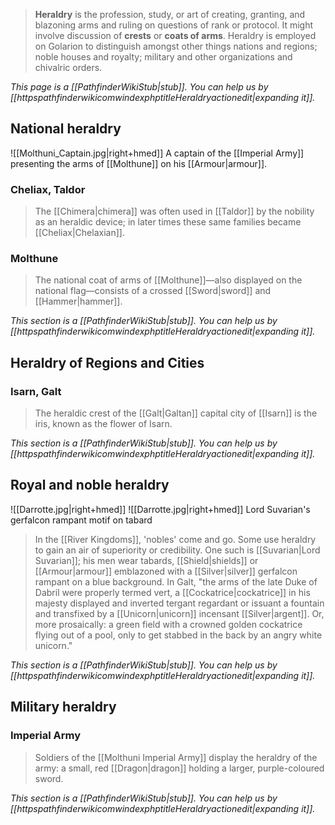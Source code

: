 > **Heraldry** is the profession, study, or art of creating, granting, and blazoning arms and ruling on questions of rank or protocol. It might involve discussion of **crests** or **coats of arms**. Heraldry is employed on Golarion to distinguish amongst other things nations and regions; noble houses and royalty; military and other organizations and chivalric orders.



*This page is a [[PathfinderWikiStub|stub]]. You can help us by [[httpspathfinderwikicomwindexphptitleHeraldryactionedit|expanding it]].*



## National heraldry

![[Molthuni_Captain.jpg|right+hmed]] 
 A captain of the [[Imperial Army]] presenting the arms of [[Molthune]] on his [[Armour|armour]].

### Cheliax, Taldor

> The [[Chimera|chimera]] was often used in [[Taldor]] by the nobility as an heraldic device; in later times these same families became [[Cheliax|Chelaxian]].


### Molthune

> The national coat of arms of [[Molthune]]—also displayed on the national flag—consists of a crossed [[Sword|sword]] and [[Hammer|hammer]].



*This section is a [[PathfinderWikiStub|stub]]. You can help us by [[httpspathfinderwikicomwindexphptitleHeraldryactionedit|expanding it]].*


## Heraldry of Regions and Cities


### Isarn, Galt

> The heraldic crest of the [[Galt|Galtan]] capital city of [[Isarn]] is the iris, known as the flower of Isarn.



*This section is a [[PathfinderWikiStub|stub]]. You can help us by [[httpspathfinderwikicomwindexphptitleHeraldryactionedit|expanding it]].*


## Royal and noble heraldry

![[Darrotte.jpg|right+hmed]] 
 ![[Darrotte.jpg|right+hmed]] 
Lord Suvarian's gerfalcon rampant motif on tabard
> In the [[River Kingdoms]], 'nobles' come and go. Some use heraldry to gain an air of superiority or credibility. One such is [[Suvarian|Lord Suvarian]]; his men wear tabards, [[Shield|shields]] or [[Armour|armour]] emblazoned with a [[Silver|silver]] gerfalcon rampant on a blue background.
> In Galt, "the arms of the late Duke of Dabril were properly termed vert, a [[Cockatrice|cockatrice]] in his majesty displayed and inverted tergant regardant or issuant a fountain and transfixed by a [[Unicorn|unicorn]] incensant [[Silver|argent]]. Or, more prosaically: a green field with a crowned golden cockatrice flying out of a pool, only to get stabbed in the back by an angry white unicorn."



*This section is a [[PathfinderWikiStub|stub]]. You can help us by [[httpspathfinderwikicomwindexphptitleHeraldryactionedit|expanding it]].*


## Military heraldry


### Imperial Army

> Soldiers of the [[Molthuni Imperial Army]] display the heraldry of the army: a small, red [[Dragon|dragon]] holding a larger, purple-coloured sword.



*This section is a [[PathfinderWikiStub|stub]]. You can help us by [[httpspathfinderwikicomwindexphptitleHeraldryactionedit|expanding it]].*








